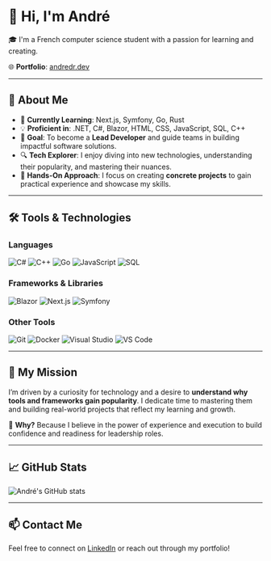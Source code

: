 # 👋 Hi, I'm André  

🎓 I'm a French computer science student with a passion for learning and creating.  

🌐 **Portfolio**: [andredr.dev](https://andredr.dev)  

---

## 🚀 About Me  
- 🌱 **Currently Learning**: Next.js, Symfony, Go, Rust  
- 💡 **Proficient in**: .NET, C#, Blazor, HTML, CSS, JavaScript, SQL, C++  
- 🎯 **Goal**: To become a **Lead Developer** and guide teams in building impactful software solutions.  
- 🔍 **Tech Explorer**: I enjoy diving into new technologies, understanding their popularity, and mastering their nuances.  
- 🔨 **Hands-On Approach**: I focus on creating **concrete projects** to gain practical experience and showcase my skills.  

---

## 🛠️ Tools & Technologies  

### **Languages**  
![C#](https://img.shields.io/badge/-C%23-239120?logo=c-sharp&logoColor=white&style=flat-square) ![C++](https://img.shields.io/badge/-C++-00599C?logo=cplusplus&logoColor=white&style=flat-square) ![Go](https://img.shields.io/badge/-Go-00ADD8?logo=go&logoColor=white&style=flat-square) ![JavaScript](https://img.shields.io/badge/-JavaScript-F7DF1E?logo=javascript&logoColor=black&style=flat-square) ![SQL](https://img.shields.io/badge/-SQL-4479A1?logo=postgresql&logoColor=white&style=flat-square)  

### **Frameworks & Libraries**  
![Blazor](https://img.shields.io/badge/-Blazor-512BD4?logo=blazor&logoColor=white&style=flat-square) ![Next.js](https://img.shields.io/badge/-Next.js-000000?logo=nextdotjs&logoColor=white&style=flat-square) ![Symfony](https://img.shields.io/badge/-Symfony-000000?logo=symfony&logoColor=white&style=flat-square)  

### **Other Tools**  
![Git](https://img.shields.io/badge/-Git-F05032?logo=git&logoColor=white&style=flat-square) ![Docker](https://img.shields.io/badge/-Docker-2496ED?logo=docker&logoColor=white&style=flat-square) ![Visual Studio](https://img.shields.io/badge/-Visual%20Studio-5C2D91?logo=visual-studio&logoColor=white&style=flat-square) ![VS Code](https://img.shields.io/badge/-VS%20Code-007ACC?logo=visual-studio-code&logoColor=white&style=flat-square)  

---

## 🎯 My Mission  
I’m driven by a curiosity for technology and a desire to **understand why tools and frameworks gain popularity**. I dedicate time to mastering them and building real-world projects that reflect my learning and growth.  

🌟 **Why?** Because I believe in the power of experience and execution to build confidence and readiness for leadership roles.  

---

## 📈 GitHub Stats  
![André's GitHub stats](https://github-readme-stats.vercel.app/api?username=ADG08&show_icons=true&theme=radical)  

---

## 📫 Contact Me  
Feel free to connect on [LinkedIn](https://www.linkedin.com/in//andre-domingues-ramos) or reach out through my portfolio!  
